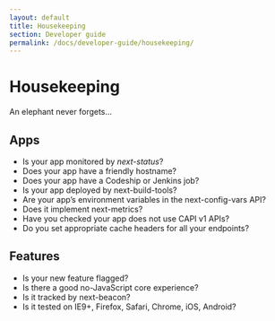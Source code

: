 ```yaml
---
layout: default
title: Housekeeping
section: Developer guide
permalink: /docs/developer-guide/housekeeping/
---
```


# Housekeeping

An elephant never forgets...

## Apps

- Is your app monitored by _next-status_?
- Does your app have a friendly hostname?
- Does your app have a Codeship or Jenkins job?
- Is your app deployed by next-build-tools?
- Are your app’s environment variables in the next-config-vars API?
- Does it implement next-metrics?
- Have you checked your app does not use CAPI v1 APIs?
- Do you set appropriate cache headers for all your endpoints?

## Features

- Is your new feature flagged?
- Is there a good no-JavaScript core experience?
- Is it tracked by next-beacon?
- Is it tested on IE9+, Firefox, Safari, Chrome, iOS, Android?

